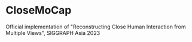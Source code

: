 # CloseMoCap
Official implementation of "Reconstructing Close Human Interaction from Multiple Views", SIGGRAPH Asia 2023

